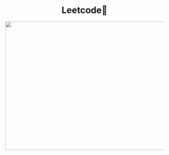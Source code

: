 <h1 align="center">
 Leetcode🫡
</h1>

<p align="center">
  <img width="700" height="410" src="https://assets.leetcode.com/static_assets/others/%E4%BC%9A%E5%91%98.gif">
</p>
